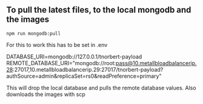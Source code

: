 ## To pull the latest files, to the local mongodb and the images

`npm run mongodb:pull`

For this to work this has to be set in .env

DATABASE_URI=mongodb://127.0.0.1/tnorbert-payload
REMOTE_DATABASE_URI="mongodb://root:pass@10.metallbloadbalancerip.28:27017,10.metallbloadbalancerip.29:27017/tnorbert-payload?authSource=admin&replicaSet=rs0&readPreference=primary"

This will drop the local database and pulls the remote database values. Also downloads the images with scp
